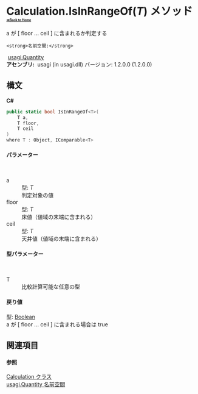 # Calculation.IsInRangeOf(*T*) メソッド <div style="font-size:30%"><a href="https://github.com/usagi/usagi.cs/blob/master/docs/Home.md">≪Back to Home</a></div> 

a が [ floor ... ceil ] に含まれるか判定する


    <strong>名前空間:</strong>
&nbsp;<a href="N_usagi_Quantity.md">usagi.Quantity</a><br /><strong>アセンブリ:</strong>
&nbsp;usagi (in usagi.dll) バージョン: 1.2.0.0 (1.2.0.0)

## 構文

**C#**<br />
``` C#
public static bool IsInRangeOf<T>(
	T a,
	T floor,
	T ceil
)
where T : Object, IComparable<T>

```


#### パラメーター
&nbsp;<dl><dt>a</dt><dd>型: *T*<br />判定対象の値</dd><dt>floor</dt><dd>型: *T*<br />床値（値域の末端に含まれる）</dd><dt>ceil</dt><dd>型: *T*<br />天井値（値域の末端に含まれる）</dd></dl>

#### 型パラメーター
&nbsp;<dl><dt>T</dt><dd>比較計算可能な任意の型</dd></dl>

#### 戻り値
型: <a href="http://msdn2.microsoft.com/ja-jp/library/a28wyd50" target="_blank">Boolean</a><br />a が [ floor ... ceil ] に含まれる場合は true

## 関連項目


#### 参照
<a href="T_usagi_Quantity_Calculation.md">Calculation クラス</a><br /><a href="N_usagi_Quantity.md">usagi.Quantity 名前空間</a><br />